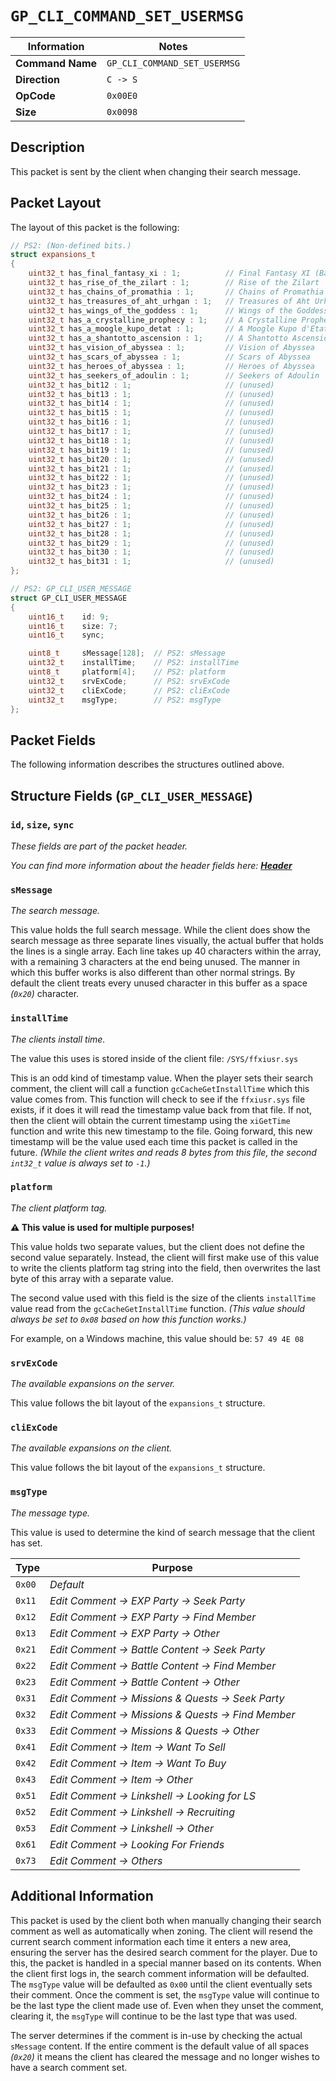# `GP_CLI_COMMAND_SET_USERMSG`

| Information               | Notes |
|---                        |---    |
| **Command Name**          | `GP_CLI_COMMAND_SET_USERMSG` |
| **Direction**             | `C -> S` |
| **OpCode**                | `0x00E0` |
| **Size**                  | `0x0098` |

## Description

This packet is sent by the client when changing their search message.

## Packet Layout

The layout of this packet is the following:

```cpp
// PS2: (Non-defined bits.)
struct expansions_t
{
    uint32_t has_final_fantasy_xi : 1;          // Final Fantasy XI (Base Game)
    uint32_t has_rise_of_the_zilart : 1;        // Rise of the Zilart
    uint32_t has_chains_of_promathia : 1;       // Chains of Promathia
    uint32_t has_treasures_of_aht_urhgan : 1;   // Treasures of Aht Urhgan
    uint32_t has_wings_of_the_goddess : 1;      // Wings of the Goddess
    uint32_t has_a_crystalline_prophecy : 1;    // A Crystalline Prophecy (Requires Rise of the Zilart to be enabled!)
    uint32_t has_a_moogle_kupo_detat : 1;       // A Moogle Kupo d'Etat (Requires Rise of the Zilart to be enabled!)
    uint32_t has_a_shantotto_ascension : 1;     // A Shantotto Ascension (Requires Rise of the Zilart to be enabled!)
    uint32_t has_vision_of_abyssea : 1;         // Vision of Abyssea
    uint32_t has_scars_of_abyssea : 1;          // Scars of Abyssea
    uint32_t has_heroes_of_abyssea : 1;         // Heroes of Abyssea
    uint32_t has_seekers_of_adoulin : 1;        // Seekers of Adoulin
    uint32_t has_bit12 : 1;                     // (unused)
    uint32_t has_bit13 : 1;                     // (unused)
    uint32_t has_bit14 : 1;                     // (unused)
    uint32_t has_bit15 : 1;                     // (unused)
    uint32_t has_bit16 : 1;                     // (unused)
    uint32_t has_bit17 : 1;                     // (unused)
    uint32_t has_bit18 : 1;                     // (unused)
    uint32_t has_bit19 : 1;                     // (unused)
    uint32_t has_bit20 : 1;                     // (unused)
    uint32_t has_bit21 : 1;                     // (unused)
    uint32_t has_bit22 : 1;                     // (unused)
    uint32_t has_bit23 : 1;                     // (unused)
    uint32_t has_bit24 : 1;                     // (unused)
    uint32_t has_bit25 : 1;                     // (unused)
    uint32_t has_bit26 : 1;                     // (unused)
    uint32_t has_bit27 : 1;                     // (unused)
    uint32_t has_bit28 : 1;                     // (unused)
    uint32_t has_bit29 : 1;                     // (unused)
    uint32_t has_bit30 : 1;                     // (unused)
    uint32_t has_bit31 : 1;                     // (unused)
};

// PS2: GP_CLI_USER_MESSAGE
struct GP_CLI_USER_MESSAGE
{
    uint16_t    id: 9;
    uint16_t    size: 7;
    uint16_t    sync;

    uint8_t     sMessage[128];  // PS2: sMessage
    uint32_t    installTime;    // PS2: installTime
    uint8_t     platform[4];    // PS2: platform
    uint32_t    srvExCode;      // PS2: srvExCode
    uint32_t    cliExCode;      // PS2: cliExCode
    uint32_t    msgType;        // PS2: msgType
};
```

## Packet Fields

The following information describes the structures outlined above.

## Structure Fields (`GP_CLI_USER_MESSAGE`)

### `id`, `size`, `sync`

_These fields are part of the packet header._

_You can find more information about the header fields here: [**Header**](/world/HEADER.md)_

### `sMessage`

_The search message._

This value holds the full search message. While the client does show the search message as three separate lines visually, the actual buffer that holds the lines is a single array. Each line takes up 40 characters within the array, with a remaining 3 characters at the end being unused. The manner in which this buffer works is also different than other normal strings. By default the client treats every unused character in this buffer as a space _(`0x20`)_ character.

### `installTime`

_The clients install time._

The value this uses is stored inside of the client file: `/SYS/ffxiusr.sys`

This is an odd kind of timestamp value. When the player sets their search comment, the client will call a function `gcCacheGetInstallTime` which this value comes from. This function will check to see if the `ffxiusr.sys` file exists, if it does it will read the timestamp value back from that file. If not, then the client will obtain the current timestamp using the `xiGetTime` function and write this new timestamp to the file. Going forward, this new timestamp will be the value used each time this packet is called in the future. _(While the client writes and reads 8 bytes from this file, the second `int32_t` value is always set to `-1`.)_

### `platform`

_The client platform tag._

**:warning: This value is used for multiple purposes!**

This value holds two separate values, but the client does not define the second value separately. Instead, the client will first make use of this value to write the clients platform tag string into the field, then overwrites the last byte of this array with a separate value.

The second value used with this field is the size of the clients `installTime` value read from the `gcCacheGetInstallTime` function. _(This value should always be set to `0x08` based on how this function works.)_

For example, on a Windows machine, this value should be: `57 49 4E 08`

### `srvExCode`

_The available expansions on the server._

This value follows the bit layout of the `expansions_t` structure.

### `cliExCode`

_The available expansions on the client._

This value follows the bit layout of the `expansions_t` structure.

### `msgType`

_The message type._

This value is used to determine the kind of search message that the client has set.

| Type | Purpose |
| --- | --- |
| `0x00` | _Default_ |
| `0x11` | _Edit Comment -> EXP Party -> Seek Party_ |
| `0x12` | _Edit Comment -> EXP Party -> Find Member_ |
| `0x13` | _Edit Comment -> EXP Party -> Other_ |
| `0x21` | _Edit Comment -> Battle Content -> Seek Party_ |
| `0x22` | _Edit Comment -> Battle Content -> Find Member_ |
| `0x23` | _Edit Comment -> Battle Content -> Other_ |
| `0x31` | _Edit Comment -> Missions & Quests -> Seek Party_ |
| `0x32` | _Edit Comment -> Missions & Quests -> Find Member_ |
| `0x33` | _Edit Comment -> Missions & Quests -> Other_ |
| `0x41` | _Edit Comment -> Item -> Want To Sell_ |
| `0x42` | _Edit Comment -> Item -> Want To Buy_ |
| `0x43` | _Edit Comment -> Item -> Other_ |
| `0x51` | _Edit Comment -> Linkshell -> Looking for LS_ |
| `0x52` | _Edit Comment -> Linkshell -> Recruiting_ |
| `0x53` | _Edit Comment -> Linkshell -> Other_ |
| `0x61` | _Edit Comment -> Looking For Friends_ |
| `0x73` | _Edit Comment -> Others_ |

## Additional Information

This packet is used by the client both when manually changing their search comment as well as automatically when zoning. The client will resend the current search comment information each time it enters a new area, ensuring the server has the desired search comment for the player. Due to this, the packet is handled in a special manner based on its contents. When the client first logs in, the search comment information will be defaulted. The `msgType` value will be defaulted as `0x00` until the client eventually sets their comment. Once the comment is set, the `msgType` value will continue to be the last type the client made use of. Even when they unset the comment, clearing it, the `msgType` will continue to be the last type that was used.

The server determines if the comment is in-use by checking the actual `sMessage` content. If the entire comment is the default value of all spaces _(`0x20`)_ it means the client has cleared the message and no longer wishes to have a search comment set.
